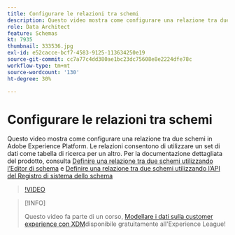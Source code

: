 ```yaml
---
title: Configurare le relazioni tra schemi
description: Questo video mostra come configurare una relazione tra due schemi in Adobe Experience Platform. Le relazioni consentono di utilizzare un set di dati come tabella di ricerca per un altro.
role: Data Architect
feature: Schemas
kt: 7935
thumbnail: 333536.jpg
exl-id: e52cacce-bcf7-4583-9125-113634250e19
source-git-commit: cc7a77c4dd380ae1bc23dc75608e8e2224dfe78c
workflow-type: tm+mt
source-wordcount: '130'
ht-degree: 30%

---
```


# Configurare le relazioni tra schemi

Questo video mostra come configurare una relazione tra due schemi in Adobe Experience Platform. Le relazioni consentono di utilizzare un set di dati come tabella di ricerca per un altro. Per la documentazione dettagliata del prodotto, consulta [Definire una relazione tra due schemi utilizzando l’Editor di schema](https://experienceleague.adobe.com/docs/experience-platform/xdm/tutorials/relationship-ui.html) e [Definire una relazione tra due schemi utilizzando l’API del Registro di sistema dello schema](https://experienceleague.adobe.com/docs/experience-platform/xdm/tutorials/relationship-api.html)

>[!VIDEO](https://video.tv.adobe.com/v/333536?quality=12&learn=on)

>[!INFO]
>
> Questo video fa parte di un corso, [Modellare i dati sulla customer experience con XDM](https://experienceleague.adobe.com/?recommended=ExperiencePlatform-D-1-2021.1.xdm)disponibile gratuitamente all&#39;Experience League!

